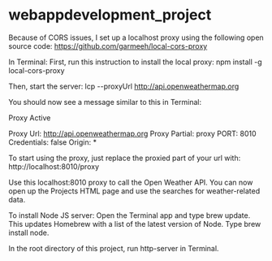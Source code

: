 # webappdevelopment_project

Because of CORS issues, I set up a localhost proxy using the following open source code:
https://github.com/garmeeh/local-cors-proxy 

In Terminal:
First, run this instruction to install the local proxy:
npm install -g local-cors-proxy

Then, start the server:
lcp --proxyUrl http://api.openweathermap.org

You should now see a message similar to this in Terminal:

 Proxy Active 

Proxy Url: http://api.openweathermap.org
Proxy Partial: proxy
PORT: 8010
Credentials: false
Origin: *

To start using the proxy, just replace the proxied part of your url with: http://localhost:8010/proxy

Use this localhost:8010 proxy to call the Open Weather API. You can now open up the Projects HTML page and use the searches for weather-related data.


To install Node JS server:
Open the Terminal app and type brew update. This updates Homebrew with a list of the latest version of Node.
Type brew install node.

In the root directory of this project, run http-server in Terminal. 
